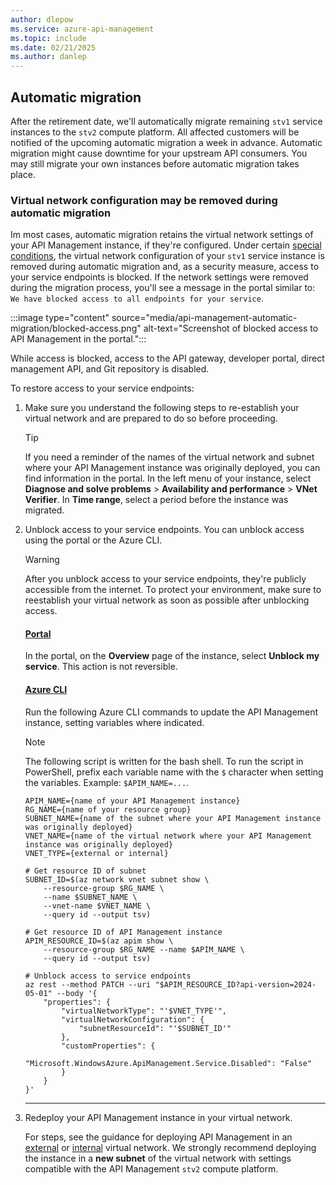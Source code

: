 ```yaml
---
author: dlepow
ms.service: azure-api-management
ms.topic: include
ms.date: 02/21/2025
ms.author: danlep
---
```


## Automatic migration

After the retirement date, we'll automatically migrate remaining `stv1` service instances to the `stv2` compute platform. All affected customers will be notified of the upcoming automatic migration a week in advance. Automatic migration might cause downtime for your upstream API consumers. You may still migrate your own instances before automatic migration takes place.

### Virtual network configuration may be removed during automatic migration

Im most cases, automatic migration retains the virtual network settings of your API Management instance, if they're configured. Under certain [special conditions](../articles/api-management/migrate-stv1-to-stv2-vnet.md#special-conditions-and-scenarios), the virtual network configuration of your `stv1` service instance is removed during automatic migration and, as a security measure, access to your service endpoints is blocked. If the network settings were removed during the migration process, you'll see a message in the portal similar to: `We have blocked access to all endpoints for your service`.

:::image type="content" source="media/api-management-automatic-migration/blocked-access.png" alt-text="Screenshot of blocked access to API Management in the portal.":::

While access is blocked, access to the API gateway, developer portal, direct management API, and Git repository is disabled. 

To restore access to your service endpoints:

1. Make sure you understand the following steps to re-establish your virtual network and are prepared to do so before proceeding. 
    > [!TIP]
    > If you need a reminder of the names of the virtual network and subnet where your API Management instance was originally deployed, you can find information in the portal. In the left menu of your instance, select **Diagnose and solve problems** > **Availability and performance** > **VNet Verifier**. In **Time range**, select a period before the instance was migrated.

1. Unblock access to your service endpoints. You can unblock access using the portal or the Azure CLI.

    > [!WARNING]
    > After you unblock access to your service endpoints, they're publicly accessible from the internet. To protect your environment, make sure to reestablish your virtual network as soon as possible after unblocking access.

    #### [Portal](#tab/portal)
    
    In the portal, on the **Overview** page of the instance, select **Unblock my service**. This action is not reversible.


    #### [Azure CLI](#tab/cli)

    Run the following Azure CLI commands to update the API Management instance, setting variables where indicated.

    > [!NOTE]
    > The following script is written for the bash shell. To run the script in PowerShell, prefix each variable name with the `$` character when setting the variables. Example: `$APIM_NAME=...`.
    
    ```azurecli
    APIM_NAME={name of your API Management instance}
    RG_NAME={name of your resource group}
    SUBNET_NAME={name of the subnet where your API Management instance was originally deployed}
    VNET_NAME={name of the virtual network where your API Management instance was originally deployed}
    VNET_TYPE={external or internal}

    # Get resource ID of subnet
    SUBNET_ID=$(az network vnet subnet show \
        --resource-group $RG_NAME \
        --name $SUBNET_NAME \
        --vnet-name $VNET_NAME \
        --query id --output tsv)

    # Get resource ID of API Management instance
    APIM_RESOURCE_ID=$(az apim show \
        --resource-group $RG_NAME --name $APIM_NAME \
        --query id --output tsv)
    
    # Unblock access to service endpoints
    az rest --method PATCH --uri "$APIM_RESOURCE_ID?api-version=2024-05-01" --body '{
        "properties": {
            "virtualNetworkType": "'$VNET_TYPE'",
            "virtualNetworkConfiguration": {
                "subnetResourceId": "'$SUBNET_ID'"
            },
            "customProperties": {
                "Microsoft.WindowsAzure.ApiManagement.Service.Disabled": "False"
            }
        }
    }'
    ```
    ---

1. Redeploy your API Management instance in your virtual network. 

    For steps, see the guidance for deploying API Management in an [external](../articles/api-management/api-management-using-with-vnet.md) or [internal](../articles/api-management/api-management-using-with-internal-vnet.md) virtual network. We strongly recommend deploying the instance in a **new subnet** of the virtual network with settings compatible with the API Management `stv2` compute platform.     




